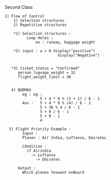 Second Class

    1) Flow of Control 
        1) Selection structures
        2) Repetitive structures
        
        *1) Selection structures :
              Loop Holes :
                  ex : runway, baggage weight
            
        *2) input : a > 0 display("positive")
		                    display("Negative")
                        
                        
       *3) ticket_status = "Confirmed"
          person_luguage_weight = 32
          flight_weight_limit = 30
          
          
       4) BODMAS 
            eg : eg :
                    5 + 4 * 9 % (3 + 1) / 6 - 1
            Ans :   5 + 4 * 9 % (4) / 6 - 1
                    5 + 36 % 4 / 6 - 1
                    5 + 0 / 6 - 1
                    5 + 0 - 1
                    4
                    
      5) Flight Priority Example :
            Input : 
            Planes : Air India, Luftansa, Emirates

            COndition :
              if Airindia
                -> Luftansa
                  -> Emirates

          Output :
            Which planes Yeswant onBoard
            
            
